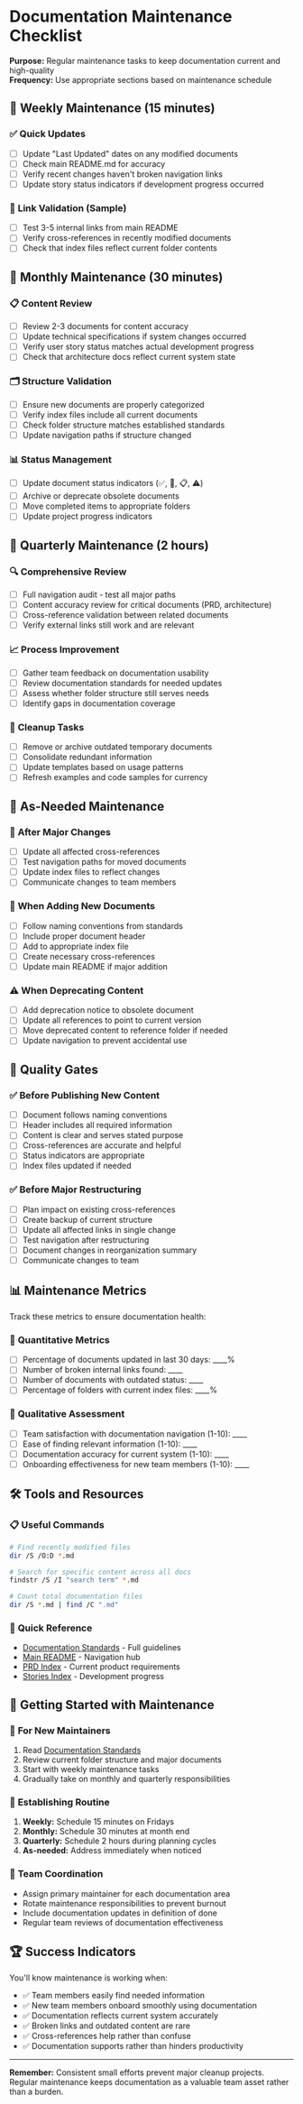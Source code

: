 # Documentation Maintenance Checklist

**Purpose:** Regular maintenance tasks to keep documentation current and high-quality  
**Frequency:** Use appropriate sections based on maintenance schedule  

## 📅 Weekly Maintenance (15 minutes)

### ✅ **Quick Updates**
- [ ] Update "Last Updated" dates on any modified documents
- [ ] Check main README.md for accuracy
- [ ] Verify recent changes haven't broken navigation links
- [ ] Update story status indicators if development progress occurred

### 🔗 **Link Validation (Sample)**
- [ ] Test 3-5 internal links from main README
- [ ] Verify cross-references in recently modified documents
- [ ] Check that index files reflect current folder contents

## 📅 Monthly Maintenance (30 minutes)

### 📋 **Content Review**
- [ ] Review 2-3 documents for content accuracy
- [ ] Update technical specifications if system changes occurred
- [ ] Verify user story status matches actual development progress
- [ ] Check that architecture docs reflect current system state

### 🗂️ **Structure Validation**
- [ ] Ensure new documents are properly categorized
- [ ] Verify index files include all current documents
- [ ] Check folder structure matches established standards
- [ ] Update navigation paths if structure changed

### 📊 **Status Management**
- [ ] Update document status indicators (✅, 🔄, 📋, ⚠️)
- [ ] Archive or deprecate obsolete documents
- [ ] Move completed items to appropriate folders
- [ ] Update project progress indicators

## 📅 Quarterly Maintenance (2 hours)

### 🔍 **Comprehensive Review**
- [ ] Full navigation audit - test all major paths
- [ ] Content accuracy review for critical documents (PRD, architecture)
- [ ] Cross-reference validation between related documents
- [ ] Verify external links still work and are relevant

### 📈 **Process Improvement**
- [ ] Gather team feedback on documentation usability
- [ ] Review documentation standards for needed updates
- [ ] Assess whether folder structure still serves needs
- [ ] Identify gaps in documentation coverage

### 🧹 **Cleanup Tasks**
- [ ] Remove or archive outdated temporary documents
- [ ] Consolidate redundant information
- [ ] Update templates based on usage patterns
- [ ] Refresh examples and code samples for currency

## 🚨 **As-Needed Maintenance**

### 📝 **After Major Changes**
- [ ] Update all affected cross-references
- [ ] Test navigation paths for moved documents
- [ ] Update index files to reflect changes
- [ ] Communicate changes to team members

### 🔄 **When Adding New Documents**
- [ ] Follow naming conventions from standards
- [ ] Include proper document header
- [ ] Add to appropriate index file
- [ ] Create necessary cross-references
- [ ] Update main README if major addition

### ⚠️ **When Deprecating Content**
- [ ] Add deprecation notice to obsolete document
- [ ] Update all references to point to current version
- [ ] Move deprecated content to reference folder if needed
- [ ] Update navigation to prevent accidental use

## 🎯 **Quality Gates**

### ✅ **Before Publishing New Content**
- [ ] Document follows naming conventions
- [ ] Header includes all required information
- [ ] Content is clear and serves stated purpose
- [ ] Cross-references are accurate and helpful
- [ ] Status indicators are appropriate
- [ ] Index files updated if needed

### ✅ **Before Major Restructuring**
- [ ] Plan impact on existing cross-references
- [ ] Create backup of current structure
- [ ] Update all affected links in single change
- [ ] Test navigation after restructuring
- [ ] Document changes in reorganization summary
- [ ] Communicate changes to team

## 📊 **Maintenance Metrics**

Track these metrics to ensure documentation health:

### 🔢 **Quantitative Metrics**
- [ ] Percentage of documents updated in last 30 days: ____%
- [ ] Number of broken internal links found: ____
- [ ] Number of documents with outdated status: ____
- [ ] Percentage of folders with current index files: ____%

### 💭 **Qualitative Assessment**
- [ ] Team satisfaction with documentation navigation (1-10): ____
- [ ] Ease of finding relevant information (1-10): ____
- [ ] Documentation accuracy for current system (1-10): ____
- [ ] Onboarding effectiveness for new team members (1-10): ____

## 🛠️ **Tools and Resources**

### 📋 **Useful Commands**
```bash
# Find recently modified files
dir /S /O:D *.md

# Search for specific content across all docs
findstr /S /I "search term" *.md

# Count total documentation files
dir /S *.md | find /C ".md"
```

### 🔗 **Quick Reference**
- [Documentation Standards](DOCUMENTATION_STANDARDS.md) - Full guidelines
- [Main README](README.md) - Navigation hub
- [PRD Index](prd/index.md) - Current product requirements
- [Stories Index](stories/index.md) - Development progress

## 🚀 **Getting Started with Maintenance**

### 👤 **For New Maintainers**
1. Read [Documentation Standards](DOCUMENTATION_STANDARDS.md)
2. Review current folder structure and major documents
3. Start with weekly maintenance tasks
4. Gradually take on monthly and quarterly responsibilities

### 📅 **Establishing Routine**
1. **Weekly:** Schedule 15 minutes on Fridays
2. **Monthly:** Schedule 30 minutes at month end
3. **Quarterly:** Schedule 2 hours during planning cycles
4. **As-needed:** Address immediately when noticed

### 👥 **Team Coordination**
- Assign primary maintainer for each documentation area
- Rotate maintenance responsibilities to prevent burnout
- Include documentation updates in definition of done
- Regular team reviews of documentation effectiveness

## 🏆 **Success Indicators**

You'll know maintenance is working when:
- ✅ Team members easily find needed information
- ✅ New team members onboard smoothly using documentation
- ✅ Documentation reflects current system accurately
- ✅ Broken links and outdated content are rare
- ✅ Cross-references help rather than confuse
- ✅ Documentation supports rather than hinders productivity

---

**Remember:** Consistent small efforts prevent major cleanup projects. Regular maintenance keeps documentation as a valuable team asset rather than a burden.
